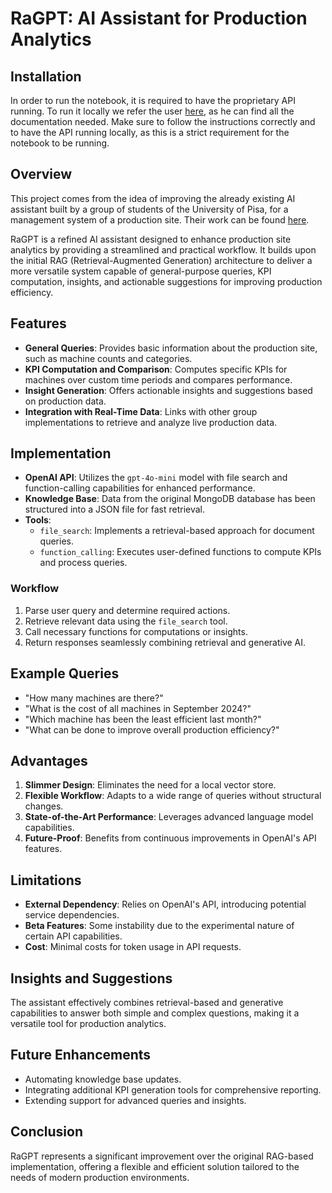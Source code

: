 # RaGPT: AI Assistant for Production Analytics

## Installation
In order to run the notebook, it is required to have the proprietary API running. To run it locally we refer the user [here](https://github.com/sa-team-d/api), as he can find all the documentation needed. Make sure to follow the instructions correctly and to have the API running locally, as this is a strict requirement for the notebook to be running.

## Overview
This project comes from the idea of improving the already existing AI assistant built by a group of students of the University of Pisa, for a management system of a production site. Their work can be found [here](https://github.com/sa-team-d/rag).

RaGPT is a refined AI assistant designed to enhance production site analytics by providing a streamlined and practical workflow. It builds upon the initial RAG (Retrieval-Augmented Generation) architecture to deliver a more versatile system capable of general-purpose queries, KPI computation, insights, and actionable suggestions for improving production efficiency.

## Features
- **General Queries**: Provides basic information about the production site, such as machine counts and categories.
- **KPI Computation and Comparison**: Computes specific KPIs for machines over custom time periods and compares performance.
- **Insight Generation**: Offers actionable insights and suggestions based on production data.
- **Integration with Real-Time Data**: Links with other group implementations to retrieve and analyze live production data.

## Implementation
- **OpenAI API**: Utilizes the `gpt-4o-mini` model with file search and function-calling capabilities for enhanced performance.
- **Knowledge Base**: Data from the original MongoDB database has been structured into a JSON file for fast retrieval.
- **Tools**:
  - `file_search`: Implements a retrieval-based approach for document queries.
  - `function_calling`: Executes user-defined functions to compute KPIs and process queries.

### Workflow
1. Parse user query and determine required actions.
2. Retrieve relevant data using the `file_search` tool.
3. Call necessary functions for computations or insights.
4. Return responses seamlessly combining retrieval and generative AI.

## Example Queries
- "How many machines are there?"
- "What is the cost of all machines in September 2024?"
- "Which machine has been the least efficient last month?"
- "What can be done to improve overall production efficiency?"

## Advantages
1. **Slimmer Design**: Eliminates the need for a local vector store.
2. **Flexible Workflow**: Adapts to a wide range of queries without structural changes.
3. **State-of-the-Art Performance**: Leverages advanced language model capabilities.
4. **Future-Proof**: Benefits from continuous improvements in OpenAI's API features.

## Limitations
- **External Dependency**: Relies on OpenAI's API, introducing potential service dependencies.
- **Beta Features**: Some instability due to the experimental nature of certain API capabilities.
- **Cost**: Minimal costs for token usage in API requests.

## Insights and Suggestions
The assistant effectively combines retrieval-based and generative capabilities to answer both simple and complex questions, making it a versatile tool for production analytics.

## Future Enhancements
- Automating knowledge base updates.
- Integrating additional KPI generation tools for comprehensive reporting.
- Extending support for advanced queries and insights.

## Conclusion
RaGPT represents a significant improvement over the original RAG-based implementation, offering a flexible and efficient solution tailored to the needs of modern production environments.
